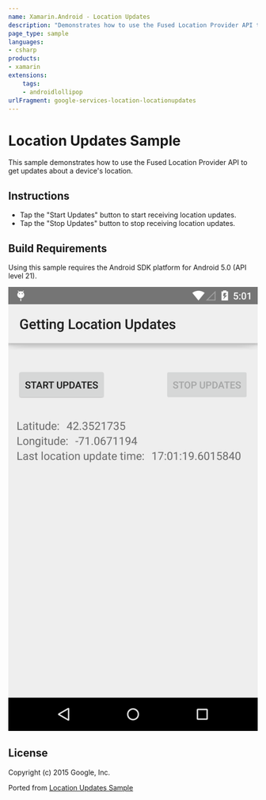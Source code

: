 ```yaml
---
name: Xamarin.Android - Location Updates
description: "Demonstrates how to use the Fused Location Provider API to get updates about a device's location (Android Lollipop)"
page_type: sample
languages:
- csharp
products:
- xamarin
extensions:
    tags:
    - androidlollipop
urlFragment: google-services-location-locationupdates
---
```

# Location Updates Sample

This sample demonstrates how to use the Fused Location Provider API to get updates about a device's location.

## Instructions

- Tap the "Start Updates" button to start receiving location updates.
- Tap the "Stop Updates" button to stop receiving location updates.

## Build Requirements

Using this sample requires the Android SDK platform for Android 5.0 (API level 21).

![Location Updates Sample application screenshot](Screenshots/screenshot1.png "Location Updates Sample application screenshot")

## License

Copyright (c) 2015 Google, Inc.

Ported from [Location Updates Sample](https://github.com/googlesamples/android-play-location/tree/master/LocationUpdates)
